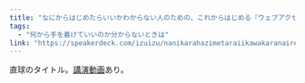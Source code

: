 ```yaml
---
title: "なにからはじめたらいいかわからない人のための、これからはじめる『ウェブアクセシビリティ』"
tags:
  - "何から手を着けていいのか分からないときは"
link: "https://speakerdeck.com/izuizu/nanikarahazimetaraiikawakaranairen-falsetamefalse-korekarahazimeru-uebuakusesibiritei"
---
```


直球のタイトル。[講演動画](https://youtu.be/zv462pbTfiU?t=16m34s)あり。
